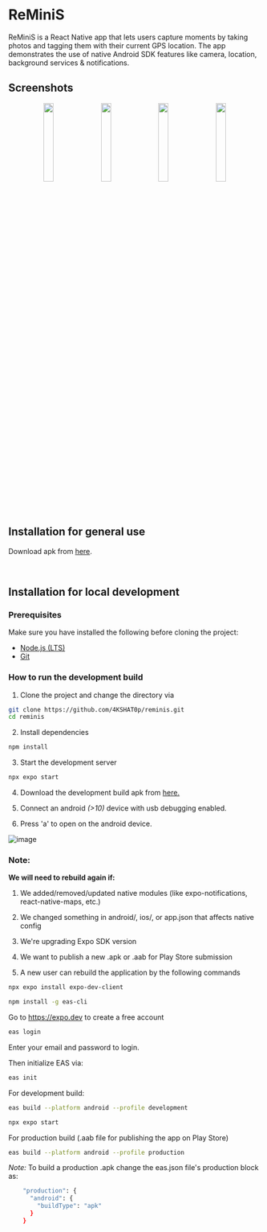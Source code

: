 # ReMiniS

ReMiniS is a React Native app that lets users capture moments by taking photos and tagging them with their current GPS location. The app demonstrates the use of native Android SDK features like camera, location, background services & notifications.

## Screenshots

<p align="center">
  <img src="https://github.com/user-attachments/assets/aff37a35-69f9-46db-b6af-9f7d1bd9c58c" width="20%" style="margin-right: 10px;" />
  <img src="https://github.com/user-attachments/assets/2770d22f-8a40-4518-9a4c-97621e3b3e01" width="20%" style="margin-right: 10px;" />
  <img src="https://github.com/user-attachments/assets/56ce72f9-2041-431d-9ccb-8b1b5fa5731a" width="20%" style="margin-right: 10px;" />
  <img src="https://github.com/user-attachments/assets/2b63168e-7448-498c-b9a2-ebaf235209b2" width="20%" />
</p>
<br>

## Installation for general use

Download apk from [here](https://drive.google.com/file/d/1xHymFlJXJjDuv0fcd76mvR84Pe8eFs3V/view?usp=sharing).


<br>

## Installation for local development

### Prerequisites
Make sure you have installed the following before cloning the project:
- [Node.js (LTS)](https://nodejs.org/en/download)
- [Git](https://git-scm.com/downloads)

### How to run the development build
1. Clone the project and change the directory via
```bash
git clone https://github.com/4KSHAT0p/reminis.git
cd reminis
```

2. Install dependencies
```bash
npm install
```

3. Start the development server
```bash
npx expo start
```

4. Download the development build apk from [here.](https://drive.google.com/file/d/1R_RTMdmRU_Uqt1xMxHMVk1LeM4Na0NZB/view?usp=sharing)

5. Connect an android *(>10)* device with usb debugging enabled.

6. Press 'a' to open on the android device.
   
![image](https://github.com/user-attachments/assets/7dd216aa-9375-4791-bc06-c0352fc903c3)

### Note:
**We will need to rebuild again if:**

1. We added/removed/updated native modules (like expo-notifications, react-native-maps, etc.)

2. We changed something in android/, ios/, or app.json that affects native config

3. We're upgrading Expo SDK version

4. We want to publish a new .apk or .aab for Play Store submission

5. A new user can rebuild the application by the following commands

```bash
npx expo install expo-dev-client
```
```bash
npm install -g eas-cli
```   
Go to https://expo.dev to create a free account

```bash
eas login
```
Enter your email and password to login.

Then initialize EAS via:
```bash
eas init
```

For development build:
```bash
eas build --platform android --profile development
```
```bash
npx expo start
```

For production build (.aab file for publishing the app on Play Store)
```bash
eas build --platform android --profile production
```

*Note:* To build a production .apk change the eas.json file's production block as:

```bash
    "production": {
      "android": {
        "buildType": "apk"
      }
    }

```
